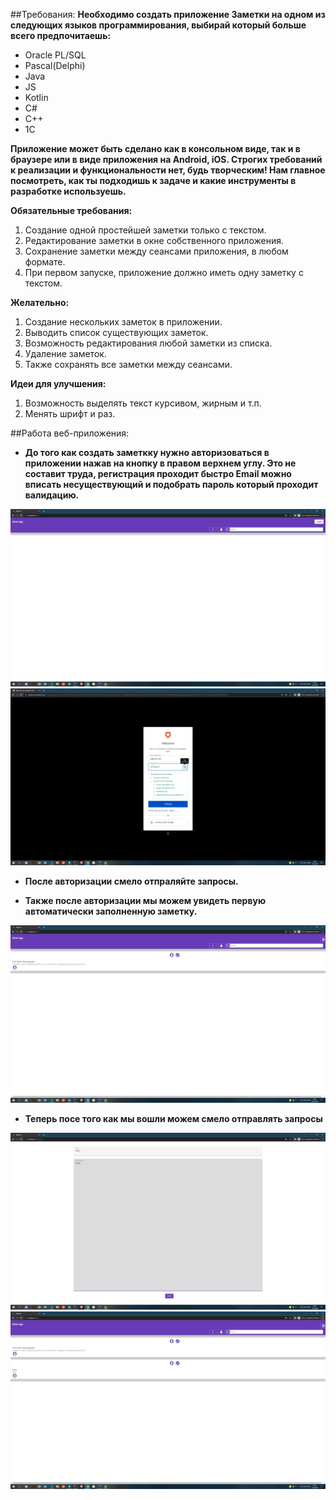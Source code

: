 ##Требования:
__Необходимо создать приложение Заметки на одном из следующих языков
программирования, выбирай который больше всего предпочитаешь:__
* Oracle PL/SQL
* Pascal(Delphi)
* Java
* JS
* Kotlin
* С#
* С++
* 1С 

__Приложение может быть сделано как в консольном виде, так и в браузере или в виде
приложения на Android, iOS.
Строгих требований к реализации и функциональности нет, будь творческим! Нам
главное посмотреть, как ты подходишь к задаче и какие инструменты в разработке
используешь.__

__Обязательные требования:__

1. Создание одной простейшей заметки только с текстом.
2. Редактирование заметки в окне собственного приложения.
3. Сохранение заметки между сеансами приложения, в любом формате.
4. При первом запуске, приложение должно иметь одну заметку с текстом.

__Желательно:__
1.  Создание нескольких заметок в приложении.
2.  Выводить список существующих заметок.
3.  Возможность редактирования любой заметки из списка.
4.  Удаление заметок.
5.  Также сохранять все заметки между сеансами.

__Идеи для улучшения:__

1. Возможность выделять текст курсивом, жирным и т.п.
2. Менять шрифт и раз.


##Работа веб-приложения:

* __До того как создать заметкку нужно авторизоваться в приложении нажав на кнопку в правом верхнем углу. Это не составит труда, регистрация проходит быстро Email можно вписать несуществующий и подобрать пароль который проходит валидацию.__ 

![alt text](screens/1.png)
![alt text](screens/2.png)

* __После авторизации смело отпраляйте запросы.__

* __Также после авторизации мы можем увидеть первую автоматически заполненную заметку.__

![alt text](screens/3.png)

* __Теперь посе того как мы вошли можем смело отправлять запросы__

![alt text](screens/4.png)
![alt text](screens/5.png)

  
